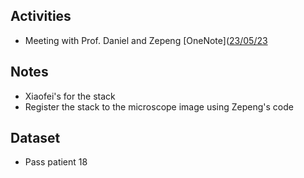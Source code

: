 ## Activities
- Meeting with Prof. Daniel and Zepeng [OneNote]([23/05/23](onenote:https://imperiallondon-my.sharepoint.com/personal/elsonds_ic_ac_uk/Documents/Onenote/Masters%20projects/Masters%20-%20Muhammad%20Lab%20Book/Weekly%20meetings.one#23%2F05%2F23&section-id=03ecacd0-e5ae-4da5-aa62-6c2940ac487e&page-id=1e7e5598-5c4d-4b76-9b0f-e6fd6271287f&end)


## Notes
- Xiaofei's for the stack
- Register the stack to the microscope image using Zepeng's code

## Dataset
- Pass patient 18

